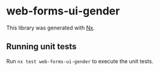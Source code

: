 # web-forms-ui-gender

This library was generated with [Nx](https://nx.dev).

## Running unit tests

Run `nx test web-forms-ui-gender` to execute the unit tests.
